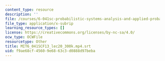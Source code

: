```yaml
---
content_type: resource
description: ''
file: /courses/6-041sc-probabilistic-systems-analysis-and-applied-probability-fall-2013/f9ae68cf45609e6863c3d0888d97beba_MIT6_041SCF13_lec20_300k.mp4.srt
file_type: application/x-subrip
learning_resource_types: []
license: https://creativecommons.org/licenses/by-nc-sa/4.0/
ocw_type: OCWFile
resourcetype: Other
title: MIT6_041SCF13_lec20_300k.mp4.srt
uid: f9ae68cf-4560-9e68-63c3-d0888d97beba
---
```

